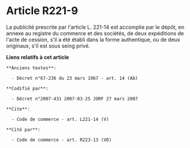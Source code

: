 # Article R221-9

La publicité prescrite par l'article L. 221-14 est accomplie par le dépôt, en annexe au registre du commerce et des sociétés,
de deux expéditions de l'acte de cession, s'il a été établi dans la forme authentique, ou de deux originaux, s'il est sous
seing privé.

**Liens relatifs à cet article**

	**Anciens textes**:

	  - Décret n°67-236 du 23 mars 1967 - art. 14 (Ab)

	**Codifié par**:

	  - Décret n°2007-431 2007-03-25 JORF 27 mars 2007

	**Cite**:

	  - Code de commerce - art. L221-14 (V)

	**Cité par**:

	  - Code de commerce - art. R223-13 (VD)
